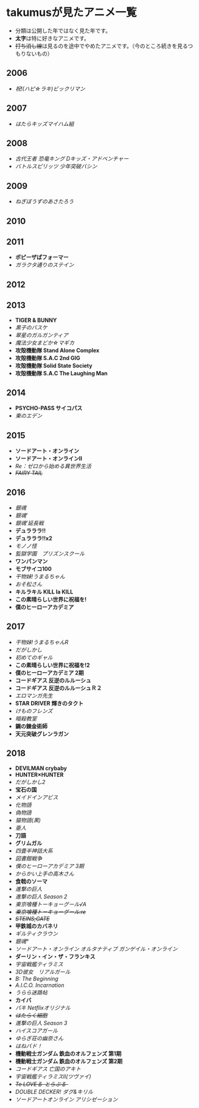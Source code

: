 # takumusが見たアニメ一覧
- 分類は公開した年ではなく見た年です。  
- **太字**は特に好きなアニメです。
- ~~打ち消し線~~は見るのを途中でやめたアニメです。（今のところ続きを見るつもりないもの）
## 2006
- *祝!(ハピ☆ラキ)ビックリマン*
## 2007
- *はたらキッズマイハム組*
## 2008
- *古代王者 恐竜キング Dキッズ・アドベンチャー*
- *バトルスピリッツ 少年突破バシン*
## 2009
- *ねぎぼうずのあさたろう*
## 2010
## 2011
- **ポピーザぱフォーマー**
- *ガラクタ通りのステイン*
## 2012
## 2013
- **TIGER & BUNNY**
- *黒子のバスケ*
- *翠星のガルガンティア*
- *魔法少女まどか☆マギカ*
- **攻殻機動隊 Stand Alone Complex**
- **攻殻機動隊 S.A.C 2nd GIG**
- **攻殻機動隊 Solid State Society**
- **攻殻機動隊 S.A.C The Laughing Man**
## 2014
- **PSYCHO-PASS サイコパス**
- *東のエデン*
## 2015
- **ソードアート・オンライン**
- **ソードアート・オンラインII**
- *Re：ゼロから始める異世界生活*
- ~~*FAIRY TAIL*~~
## 2016
- *銀魂*
- *銀魂’*
- *銀魂’延長戦*
- **デュラララ!!**
- **デュラララ!!x2**
- *モノノ怪*
- *監獄学園　プリズンスクール*
- **ワンパンマン**
- **モブサイコ100**
- *干物妹!うまるちゃん*
- *おそ松さん*
- **キルラキル KILL la KILL**
- **この素晴らしい世界に祝福を!**
- **僕のヒーローアカデミア**
## 2017
- *干物妹!うまるちゃんR*
- *だがしかし*
- *初めてのギャル*
- **この素晴らしい世界に祝福を!2**
- **僕のヒーローアカデミア 2期**
- **コードギアス 反逆のルルーシュ**
- **コードギアス 反逆のルルーシュＲ２**
- *エロマンガ先生*
- **STAR DRIVER 輝きのタクト**
- *けものフレンズ*
- *暗殺教室*
- **鋼の錬金術師**
- **天元突破グレンラガン**
## 2018
- **DEVILMAN crybaby**
- **HUNTER×HUNTER**
- *だがしかし2*
- **宝石の国**
- *メイドインアビス*
- *化物語*  
- *偽物語*
- *猫物語(黒)*
- *亜人*
- **刀語**
- **グリムガル**
- *四畳半神話大系*
- *図書館戦争*
- *僕のヒーローアカデミア 3期*
- *からかい上手の高木さん*
- **食戟のソーマ**
- *進撃の巨人*
- *進撃の巨人 Season 2*
- *東京喰種トーキョーグール√A*
- ~~*東京喰種トーキョーグール:re*~~
- ~~*STEINS;GATE*~~
- **甲鉄城のカバネリ**
- *ギルティクラウン*
- *銀魂°*
- *ソードアート・オンライン オルタナティブ ガンゲイル・オンライン*
- **ダーリン・イン・ザ・フランキス**
- *宇宙戦艦ティラミス*
- *3D彼女　リアルガール*
- *B: The Beginning*
- *A.I.C.O. Incarnation*
- *うらら迷路帖*
- **カイバ**
- *バキ Netflixオリジナル*
- ~~*はたらく細胞*~~
- *進撃の巨人 Season 3*
- *ハイスコアガール*
- *ゆらぎ荘の幽奈さん*
- *はねバド！*
- **機動戦士ガンダム 鉄血のオルフェンズ 第1期**
- **機動戦士ガンダム 鉄血のオルフェンズ 第2期**
- *コードギアス 亡国のアキト*
- *宇宙戦艦ティラミスⅡ(ツヴァイ)*
- ~~*To LOVEる-とらぶる-*~~
- *DOUBLE DECKER! ダグ&キリル*
- *ソードアートオンライン アリシゼーション*
